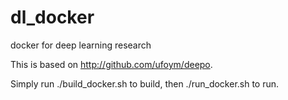 # dl_docker
docker for deep learning research

This is based on http://github.com/ufoym/deepo.

Simply run ./build_docker.sh to build, then ./run_docker.sh to run.

